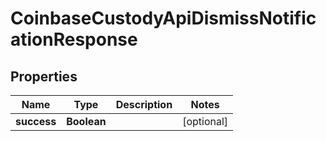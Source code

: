 
# CoinbaseCustodyApiDismissNotificationResponse

## Properties
Name | Type | Description | Notes
------------ | ------------- | ------------- | -------------
**success** | **Boolean** |  |  [optional]



